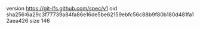 version https://git-lfs.github.com/spec/v1
oid sha256:6a29c3f77739a84fa86e16de5be62159ebfc56c88b9f80b180d481fa12aea426
size 146
